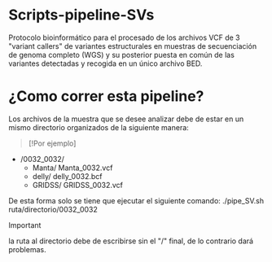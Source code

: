 # Scripts-pipeline-SVs
Protocolo bioinformático para el procesado de los archivos VCF de 3 "variant callers" de variantes estructurales en muestras de secuenciación de genoma completo (WGS) y su posterior puesta en común de las variantes detectadas y recogida en un único archivo BED. 

# ¿Como correr esta pipeline?
Los archivos de la muestra que se desee analizar debe de estar en un mismo directorio organizados de la siguiente manera:
> [!Por ejemplo]
- /0032_0032/
    - Manta/
          Manta_0032.vcf
    - delly/
          delly_0032.bcf
    - GRIDSS/
          GRIDSS_0032.vcf

De esta forma solo se tiene que ejecutar el siguiente comando:
./pipe_SV.sh ruta/directorio/0032_0032
> [!IMPORTANT]
> la ruta al directorio debe de escribirse sin el "/" final, de lo contrario dará problemas.
